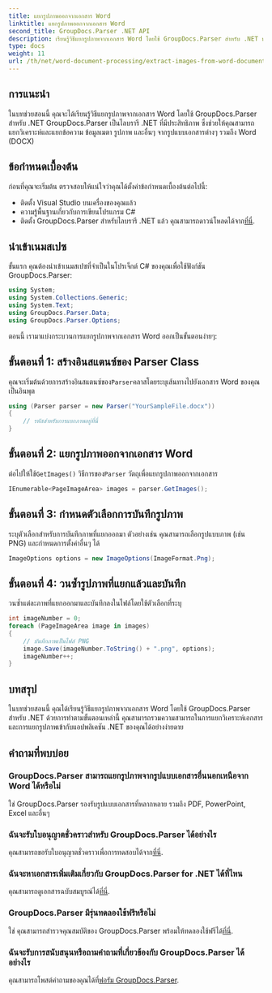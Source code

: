 ```yaml
---
title: แยกรูปภาพออกจากเอกสาร Word
linktitle: แยกรูปภาพออกจากเอกสาร Word
second_title: GroupDocs.Parser .NET API
description: เรียนรู้วิธีแยกรูปภาพจากเอกสาร Word โดยใช้ GroupDocs.Parser สำหรับ .NET บทช่วยสอนนี้ให้คำแนะนำทีละขั้นตอนสำหรับการรวมรูปภาพเข้ากับ .NET ของคุณ
type: docs
weight: 11
url: /th/net/word-document-processing/extract-images-from-word-document/
---
```

## การแนะนำ
ในบทช่วยสอนนี้ คุณจะได้เรียนรู้วิธีแยกรูปภาพจากเอกสาร Word โดยใช้ GroupDocs.Parser สำหรับ .NET GroupDocs.Parser เป็นไลบรารี .NET ที่มีประสิทธิภาพ ซึ่งช่วยให้คุณสามารถแยกวิเคราะห์และแยกข้อความ ข้อมูลเมตา รูปภาพ และอื่นๆ จากรูปแบบเอกสารต่างๆ รวมถึง Word (DOCX)
## ข้อกำหนดเบื้องต้น
ก่อนที่คุณจะเริ่มต้น ตรวจสอบให้แน่ใจว่าคุณได้ตั้งค่าข้อกำหนดเบื้องต้นต่อไปนี้:
- ติดตั้ง Visual Studio บนเครื่องของคุณแล้ว
- ความรู้พื้นฐานเกี่ยวกับการเขียนโปรแกรม C#
- ติดตั้ง GroupDocs.Parser สำหรับไลบรารี .NET แล้ว คุณสามารถดาวน์โหลดได้จาก[ที่นี่](https://releases.groupdocs.com/parser/net/).
## นำเข้าเนมสเปซ
ขั้นแรก คุณต้องนำเข้าเนมสเปซที่จำเป็นในโปรเจ็กต์ C# ของคุณเพื่อใช้ฟังก์ชัน GroupDocs.Parser:
```csharp
using System;
using System.Collections.Generic;
using System.Text;
using GroupDocs.Parser.Data;
using GroupDocs.Parser.Options;
```
ตอนนี้ เรามาแบ่งกระบวนการแยกรูปภาพจากเอกสาร Word ออกเป็นขั้นตอนง่ายๆ:
## ขั้นตอนที่ 1: สร้างอินสแตนซ์ของ Parser Class
 คุณจะเริ่มต้นด้วยการสร้างอินสแตนซ์ของ`Parser`คลาสโดยระบุเส้นทางไปยังเอกสาร Word ของคุณเป็นอินพุต
```csharp
using (Parser parser = new Parser("YourSampleFile.docx"))
{
    // รหัสสำหรับการแยกภาพอยู่ที่นี่
}
```
## ขั้นตอนที่ 2: แยกรูปภาพออกจากเอกสาร Word
 ต่อไปให้ใช้`GetImages()` วิธีการของ`Parser` วัตถุเพื่อแยกรูปภาพออกจากเอกสาร
```csharp
IEnumerable<PageImageArea> images = parser.GetImages();
```
## ขั้นตอนที่ 3: กำหนดตัวเลือกการบันทึกรูปภาพ
ระบุตัวเลือกสำหรับการบันทึกภาพที่แยกออกมา ตัวอย่างเช่น คุณสามารถเลือกรูปแบบภาพ (เช่น PNG) และกำหนดการตั้งค่าอื่นๆ ได้
```csharp
ImageOptions options = new ImageOptions(ImageFormat.Png);
```
## ขั้นตอนที่ 4: วนซ้ำรูปภาพที่แยกแล้วและบันทึก
วนซ้ำแต่ละภาพที่แยกออกมาและบันทึกลงในไฟล์โดยใช้ตัวเลือกที่ระบุ
```csharp
int imageNumber = 0;
foreach (PageImageArea image in images)
{
    // บันทึกภาพเป็นไฟล์ PNG
    image.Save(imageNumber.ToString() + ".png", options);
    imageNumber++;
}
```
## บทสรุป
ในบทช่วยสอนนี้ คุณได้เรียนรู้วิธีแยกรูปภาพจากเอกสาร Word โดยใช้ GroupDocs.Parser สำหรับ .NET ด้วยการทำตามขั้นตอนเหล่านี้ คุณสามารถรวมความสามารถในการแยกวิเคราะห์เอกสารและการแยกรูปภาพเข้ากับแอปพลิเคชัน .NET ของคุณได้อย่างง่ายดาย

## คำถามที่พบบ่อย
### GroupDocs.Parser สามารถแยกรูปภาพจากรูปแบบเอกสารอื่นนอกเหนือจาก Word ได้หรือไม่
ใช่ GroupDocs.Parser รองรับรูปแบบเอกสารที่หลากหลาย รวมถึง PDF, PowerPoint, Excel และอื่นๆ
### ฉันจะรับใบอนุญาตชั่วคราวสำหรับ GroupDocs.Parser ได้อย่างไร
 คุณสามารถขอรับใบอนุญาตชั่วคราวเพื่อการทดสอบได้จาก[ที่นี่](https://purchase.groupdocs.com/temporary-license/).
### ฉันจะหาเอกสารเพิ่มเติมเกี่ยวกับ GroupDocs.Parser for .NET ได้ที่ไหน
 คุณสามารถดูเอกสารฉบับสมบูรณ์ได้[ที่นี่](https://reference.groupdocs.com/parser/net/).
### GroupDocs.Parser มีรุ่นทดลองใช้ฟรีหรือไม่
 ใช่ คุณสามารถสำรวจคุณสมบัติของ GroupDocs.Parser พร้อมให้ทดลองใช้ฟรีได้[ที่นี่](https://releases.groupdocs.com/).
### ฉันจะรับการสนับสนุนหรือถามคำถามที่เกี่ยวข้องกับ GroupDocs.Parser ได้อย่างไร
 คุณสามารถโพสต์คำถามของคุณได้ที่[ฟอรัม GroupDocs.Parser](https://forum.groupdocs.com/c/parser/17).